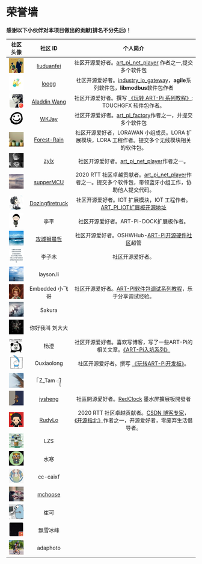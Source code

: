 # 荣誉墙

**感谢以下小伙伴对本项目做出的贡献(排名不分先后)！**

|  社区头像 | 社区 ID     | 个人简介 |
| :---------------------------------: | :--------------------------------------------------: |:--: |
|   ![liuduanfei](figures/liu.jpg)    | [liuduanfei](https://github.com/liuduanfei)          | 社区开源爱好者。[art_pi_net_player](https://github.com/RT-Thread-Studio/sdk-bsp-stm32h750-realthread-artpi/tree/master/projects/art_pi_net_player) 作者之一,提交多个软件包 |
|    ![ma](figures/ma.jpg)     | [loogg](https://github.com/loogg)                    |社区开源爱好者。[industry_io_gateway](https://github.com/RT-Thread-Studio/sdk-bsp-stm32h750-realthread-artpi/tree/master/projects/industry_io_gateway)，**agile**系列软件包，**libmodbus**软件包作者|
|        ![kk](figures/kk.jpg)        | [Aladdin Wang](https://blog.csdn.net/sinat_31039061) |社区开源爱好者。撰写 [《玩转 ART-Pi 系列教程》](https://blog.csdn.net/sinat_31039061/category_10389752.html); TOUCHGFX 软件包作者。|
|   ![wang](figures/wang.jpg)   | [WKJay](https://github.com/WKJay/)                   |社区开源爱好者。[art_pi_factory](https://github.com/RT-Thread-Studio/sdk-bsp-stm32h750-realthread-artpi/tree/master/projects/art_pi_factory)作者之一，并提交多个软件包|
| ![huang](figures/huang.jpg) | [Forest-Rain](https://github.com/Forest-Rain)        |社区开源爱好者，LORAWAN 小组成员。LORA 扩展模块，LORA 工程作者。提交多个无线模块相关的软件包。|
|  ![yu](figures/yu.jpg)   | [zylx](https://github.com/qgyhd1234)                 |社区开源爱好者。[art_pi_net_player](https://github.com/RT-Thread-Studio/sdk-bsp-stm32h750-realthread-artpi/tree/master/projects/art_pi_net_player)作者之一。|
|  ![li](figures/li.jpg)  | [supperMCU](https://github.com/supperthomas) |2020 RTT 社区卓越贡献者。[art_pi_net_player](https://github.com/RT-Thread-Studio/sdk-bsp-stm32h750-realthread-artpi/tree/master/projects/art_pi_net_player)作者之一。提交多个软件包，带领蓝牙小组工作，协助他人提交代码。|
| ![che](figures/che.jpg) | [Dozingfiretruck](https://gitee.com/Dozingfiretruck) |社区开源爱好者。IOT 扩展模块，IOT 工程作者。 [ART_PI_IOT扩展板开源地址](https://gitee.com/Dozingfiretruck/art_pi_iot)|
| ![ping](figures/ping.jpg) | 李平 |社区开源爱好者。ART-PI-DOCK扩展板作者。|
| ![shen](figures/shen.jpg) | [攻城狮晨哲](https://oshwhub.com/CYIIOT) |社区开源爱好者。OSHWHub-[ART-PI开源硬件社区](https://oshwhub.com/ART-Pi-kai-yuan-kuo-zhan-ban)超管|
| ![mu](figures/mu.jpg) | 李子木 | 社区开源爱好者。 |
| ![sheng](figures/sheng.jpg) | layson.li | |
| ![fei](figures/fei.jpg) | Embedded 小飞哥  |社区开源爱好者。[ART-PI软件包调试系列教程](https://mp.csdn.net/editor/html/110261428)，乐于分享调试经验。|
| ![guo](figures/guo.jpg) | Sakura ||
| ![dada](figures/dada.jpg) | 你好我叫 刘大大 ||
| ![cheng](figures/cheng.jpg) | 杨澄|社区开源爱好者。喜欢写博客，写了一些ART-Pi的相关文章。[《ART-Pi入坑系列》](https://blog.csdn.net/m0_37697335/category_10484125.html)|
| ![Ouxiaolong](figures/Ouxiaolong.jpg) | Ouxiaolong|社区开源爱好者。撰写 [《玩转ART-Pi开发板》](https://blog.csdn.net/bruceoxl/category_10642929.html)。|
| ![shui](figures/shui.jpg) | ᥬ Z_Tam ᭄ ||
| ![iysheng](figures/iysheng.jpg) | [iysheng](https://github.com/iysheng) |社區開源愛好者。[RedClock](https://gitee.com/iysheng/redclock) 墨水屏擴展板開發者|
| ![rudy](figures/rudy.jpg) | [RudyLo](https://github.com/luhuadong) |2020 RTT 社区卓越贡献者。[CSDN 博客专家](https://blog.csdn.net/lu_embedded)，[《开源指北》](https://gitee.com/gitee-community/opensource-guide)作者之一，开源爱好者，零废弃生活倡导者。|
| ![lzs](figures/lzs.jpg) | LZS||
| ![han](figures/han.jpg) | 水寒 ||
| ![cc](figures/cc.jpg) | cc-caixf ||
| ![mchoose](figures/mchoose.jpg) | [mchoose](https://gitee.com/mtos) ||
| ![cui](figures/cui.jpg) | 崔可 ||
| ![feng](figures/feng.jpg) | 飘雪冰峰 ||
| ![da](figures/da.jpg) | adaphoto ||
